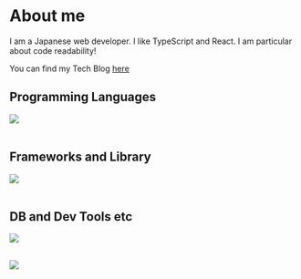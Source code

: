 # About me
I am a Japanese web developer.
I like TypeScript and React.
I am particular about code readability!

You can find my Tech Blog [here](https://zenn.dev/bmth)

## Programming Languages

<img src="https://skillicons.dev/icons?i=js,typescript,golang,java,python,html,css," /> <br /><br />

## Frameworks and Library

<img src="https://skillicons.dev/icons?i=react,next,vue,spring,nodejs,bun,vite,vitest,jest,prisma,tailwind,wordpress,hono" /> <br /><br />

## DB and Dev Tools etc

<img src="https://skillicons.dev/icons?i=mysql,postgresql,planetscale,docker,git,github,vscode,cloudflare,vercel,linux" /> <br /><br />

![](https://github-readme-stats.vercel.app/api/top-langs?username=bmthd&show_icons=true&locale=en&layout=compact)


<!--
![bmthd's GitHub stats](https://github-readme-stats.vercel.app/api?username=bmthd&show_icons=true&theme=transparent)
**bmthd/bmthd** is a ✨ _special_ ✨ repository because its `README.md` (this file) appears on your GitHub profile.

Here are some ideas to get you started:

- 🔭 I’m currently working on ...
- 🌱 I’m currently learning ...
- 👯 I’m looking to collaborate on ...
- 🤔 I’m looking for help with ...
- 💬 Ask me about ...
- 📫 How to reach me: ...
- 😄 Pronouns: ...
- ⚡ Fun fact: ...
-->
